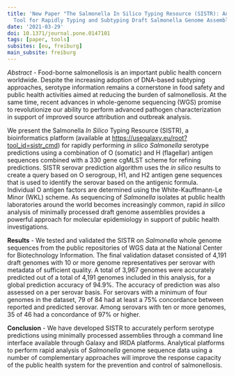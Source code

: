 ```yaml
---
title: 'New Paper "The Salmonella In Silico Typing Resource (SISTR): An Open Web-Accessible
  Tool for Rapidly Typing and Subtyping Draft Salmonella Genome Assemblies"'
date: '2021-03-29'
doi: 10.1371/journal.pone.0147101
tags: [paper, tools]
subsites: [eu, freiburg]
main_subsite: freiburg
---
```



_Abstract_ - Food-borne salmonellosis is an important public health concern worldwide. Despite the increasing adoption of DNA-based subtyping approaches, serotype information remains a cornerstone in food safety and public health activities aimed at reducing the burden of salmonellosis. At the same time, recent advances in whole-genome sequencing (WGS) promise to revolutionize our ability to perform advanced pathogen characterization in support of improved source attribution and outbreak analysis. 

We present the Salmonella *In Silico* Typing Resource (SISTR), a bioinformatics platform (available at <https://usegalaxy.eu/root?tool_id=sistr_cmd>) for rapidly performing *in silico* *Salmonella* serotype predictions using a combination of O (somatic) and H (flagellar) antigen sequences combined with a 330 gene cgMLST scheme for refining predictions. SISTR serovar prediction algorithm uses the *in silico* results to create a query based on O serogroup, H1, and H2 antigen gene sequences that is used to identify the serovar based on the antigenic formula. Individual O antigen factors are determined using the White-Kauffmann-Le Minor (WKL) scheme. As sequencing of *Salmonella* isolates at public health laboratories around the world becomes increasingly common, rapid *in silico* analysis of minimally processed draft genome assemblies provides a powerful approach for molecular epidemiology in support of public health investigations.

__Results__ -
We tested and validated the SISTR on *Salmonella* whole genome sequences from the public repositories of WGS data at the National Center for Biotechnology Information. The final validation dataset consisted of 4,191 draft genomes with 10 or more genome representatives per serovar with metadata of sufficient quality. A total of 3,967 genomes were accurately predicted out of a total of 4,191 genomes included in this analysis, for a global prediction accuracy of 94.9%. The accuracy of prediction was also assessed on a per serovar basis. For serovars with a minimum of four genomes in the dataset, 79 of 84 had at least a 75% concordance between reported and predicted serovar. Among serovars with ten or more genomes, 35 of 46 had a concordance of 97% or higher.

__Conclusion__ -
We have developed SISTR to accurately perform serotype predictions using minimally processed assemblies through a command line interface available through Galaxy and IRIDA platforms.  Analytical platforms to perform rapid analysis of *Salmonella* genome sequence data using a number of complementary approaches will improve the response capacity of the public health system for the prevention and control of salmonellosis.



